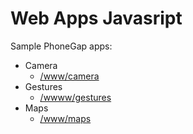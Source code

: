 # Web Apps Javasript

Sample PhoneGap apps:

* Camera
    * [/www/camera](https://github.com/tomasnama/web-apps/tree/master/www/camera)
* Gestures
    * [/wwww/gestures](https://github.com/tomasnama/web-apps/tree/master/www/gestures)
* Maps
    * [/www/maps](https://github.com/tomasnama/web-apps/tree/master/www/maps)
